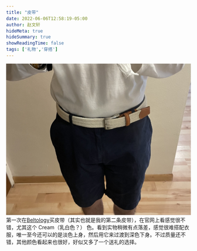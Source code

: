 ```yaml
---
title: "皮带"
date: 2022-06-06T12:58:19-05:00
author: 赵文轩
hideMeta: true
hideSummary: true
showReadingTime: false
tags: ['礼物','穿搭']
---
```

![](belt.jpg)
第一次在[Beltology](https://www.beltology.com/)买皮带（其实也就是我的第二条皮带），在官网上看感觉很不错，尤其这个 Cream（乳白色？） 色。看到实物稍微有点落差，感觉很难搭配衣服，唯一至今还可以的是淡色上身，然后用它来过渡到深色下身。不过质量还不错，其他颜色看起来也很好，好似又多了一个送礼的选择。